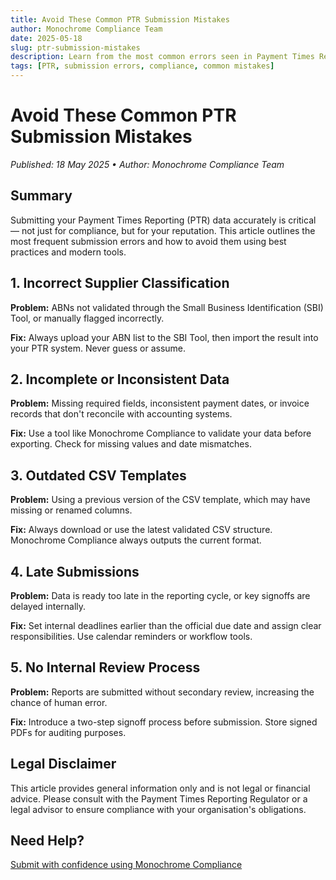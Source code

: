 ```yaml
---
title: Avoid These Common PTR Submission Mistakes
author: Monochrome Compliance Team
date: 2025-05-18
slug: ptr-submission-mistakes
description: Learn from the most common errors seen in Payment Times Reporting submissions and how to avoid them using good governance and reliable tools.
tags: [PTR, submission errors, compliance, common mistakes]
---
```


<!-- Render using default Monochrome theme -->

# Avoid These Common PTR Submission Mistakes

_Published: 18 May 2025 • Author: Monochrome Compliance Team_

## Summary

Submitting your Payment Times Reporting (PTR) data accurately is critical — not just for compliance, but for your reputation. This article outlines the most frequent submission errors and how to avoid them using best practices and modern tools.

## 1. Incorrect Supplier Classification

**Problem:** ABNs not validated through the Small Business Identification (SBI) Tool, or manually flagged incorrectly.

**Fix:** Always upload your ABN list to the SBI Tool, then import the result into your PTR system. Never guess or assume.

## 2. Incomplete or Inconsistent Data

**Problem:** Missing required fields, inconsistent payment dates, or invoice records that don't reconcile with accounting systems.

**Fix:** Use a tool like Monochrome Compliance to validate your data before exporting. Check for missing values and date mismatches.

## 3. Outdated CSV Templates

**Problem:** Using a previous version of the CSV template, which may have missing or renamed columns.

**Fix:** Always download or use the latest validated CSV structure. Monochrome Compliance always outputs the current format.

## 4. Late Submissions

**Problem:** Data is ready too late in the reporting cycle, or key signoffs are delayed internally.

**Fix:** Set internal deadlines earlier than the official due date and assign clear responsibilities. Use calendar reminders or workflow tools.

## 5. No Internal Review Process

**Problem:** Reports are submitted without secondary review, increasing the chance of human error.

**Fix:** Introduce a two-step signoff process before submission. Store signed PDFs for auditing purposes.

## Legal Disclaimer

This article provides general information only and is not legal or financial advice. Please consult with the Payment Times Reporting Regulator or a legal advisor to ensure compliance with your organisation's obligations.

## Need Help?

[Submit with confidence using Monochrome Compliance](https://monochrome-compliance.com)
